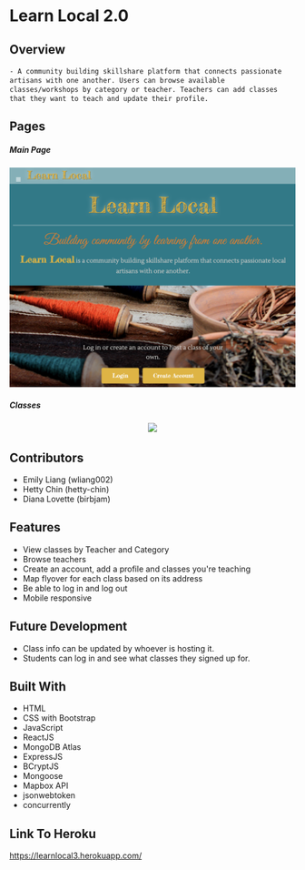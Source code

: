 # <h1>Learn Local 2.0 </h1>

## Overview
    - A community building skillshare platform that connects passionate artisans with one another. Users can browse available classes/workshops by category or teacher. Teachers can add classes that they want to teach and update their profile.

## Pages
##### Main Page
![main page](readmeimg/main.png)

##### Classes
<p align="center">

  <img src="readmeimg/map.gif">
</p>

## Contributors
- Emily Liang (wliang002)
- Hetty Chin (hetty-chin)
- Diana Lovette (birbjam)

## Features
- View classes by Teacher and Category
- Browse teachers
- Create an account, add a profile and classes you're teaching
- Map flyover for each class based on its address
- Be able to log in and log out
- Mobile responsive

## Future Development
- Class info can be updated by whoever is hosting it.
- Students can log in and see what classes they signed up for.

## Built With
- HTML
- CSS with Bootstrap
- JavaScript
- ReactJS
- MongoDB Atlas
- ExpressJS
- BCryptJS
- Mongoose
- Mapbox API
- jsonwebtoken
- concurrently

## Link To Heroku
https://learnlocal3.herokuapp.com/
